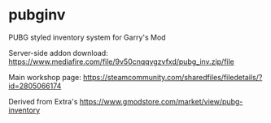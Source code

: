 # pubginv
PUBG styled inventory system for Garry's Mod

Server-side addon download: https://www.mediafire.com/file/9v50cnqqvgzvfxd/pubg_inv.zip/file

Main workshop page: https://steamcommunity.com/sharedfiles/filedetails/?id=2805066174

Derived from Extra's https://www.gmodstore.com/market/view/pubg-inventory

